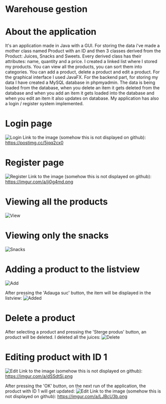 # Warehouse gestion
# About the application
It's an application made in Java with a GUI. For storing the data i've made a mother class named Product with an ID and then 3 classes derived from the Product: Juices, Snacks and Sweets. Every derived class has their attributes: name, quantity and a price. I created a linked list where I stored my products. You can view all the products, you can sort them into categories. You can add a product, delete a product and edit a product. For the graphical interface I used JavaFX. For the backend part, for storing my data I have created a MySQL database in phpmyadmin. The data is being loaded from the database, when you delete an item it gets deleted from the database and when you add an item it gets loaded into the database and when you edit an item it also updates on database.
My application has also a login / register system implemented.
# Login page
![Login](https://postimg.cc/5jqq2cx0)
Link to the image (somehow this is not displayed on github): https://postimg.cc/5jqq2cx0
# Register page
![Register](https://imgur.com/a/ji0g4md.png)
Link to the image (somehow this is not displayed on github): https://imgur.com/a/ji0g4md.png
# Viewing all the products
![View](https://i.imgur.com/KkSmDuE.png)
# Viewing only the snacks
![Snacks](https://i.imgur.com/qj0Q3s5.png)
# Adding a product to the listview
![Add](https://i.imgur.com/e2jq8S3.png)

After pressing the 'Adauga suc' button, the item will be displayed in the listview:
![Added](https://i.imgur.com/lGVWBXz.png)
# Delete a product
After selecting a product and pressing the 'Sterge produs' button, an product will be deleted. I deleted all the juices:
![Delete](https://i.imgur.com/xISBsbX.png)
# Editing product with ID 1
![Edit](https://imgur.com/a/dSSdtSi.png)
Link to the image (somehow this is not displayed on github): https://imgur.com/a/dSSdtSi.png

After pressing the 'OK' button, on the next run of the application, the product with ID 1 will get updated:
![Edit](https://imgur.com/a/LJBcU3b.png)
Link to the image (somehow this is not displayed on github): https://imgur.com/a/LJBcU3b.png
